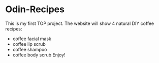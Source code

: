 # Odin-Recipes
This is my first TOP project. The website will show 4 natural DIY coffee recipes:
- coffee facial mask
- coffee lip scrub
- coffee shampoo
- coffee body scrub
Enjoy!
